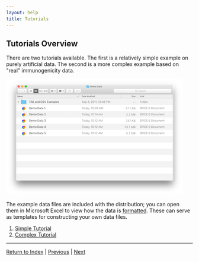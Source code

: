 ```yaml
---
layout: help
title: Tutorials
---
```


## Tutorials Overview

There are two tutorials available. The first is a relatively simple example on purely artificial data. The second is a more complex example based on "real" immunogenicity data.

![Demo Data Folder](images/demodatafolder.png "Demo Data Folder")

The example data files are included with the distribution; you can open them in Microsoft Excel to view how the data is [formatted](dataformat). These can serve as templates for constructing your own data files.

1. [Simple Tutorial](tutorial-simple)
2. [Complex Tutorial](tutorial-complex)

*****

[Return to Index](index) | [Previous](guide-preferences) | [Next](tutorial-simple)

